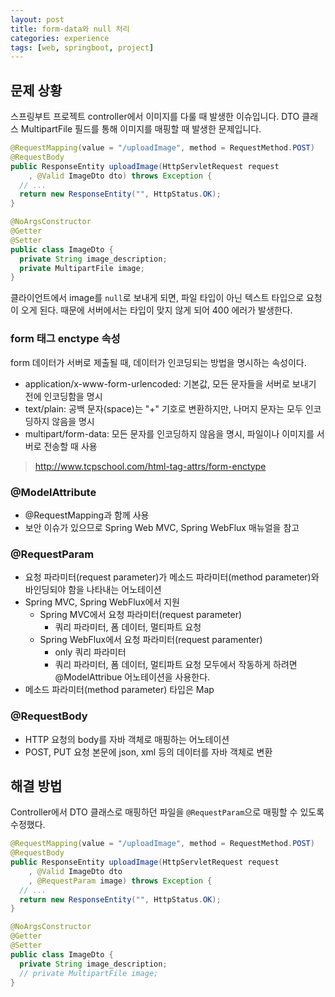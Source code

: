 ```yaml
---
layout: post
title: form-data와 null 처리 
categories: experience
tags: [web, springboot, project]
---
```



## 문제 상황

스프링부트 프로젝트 controller에서 이미지를 다룰 때 발생한 이슈입니다. DTO 클래스 MultipartFile 필드를 통해 이미지를 매핑할 때 발생한 문제입니다.

```java
@RequestMapping(value = "/uploadImage", method = RequestMethod.POST)
@RequestBody
public ResponseEntity uploadImage(HttpServletRequest request
    , @Valid ImageDto dto) throws Exception {
  // ...
  return new ResponseEntity("", HttpStatus.OK);
}
```

```java
@NoArgsConstructor
@Getter
@Setter
public class ImageDto {
  private String image_description;
  private MultipartFile image;
}
```

클라이언트에서 image를 `null`로 보내게 되면, 파일 타입이 아닌 텍스트 타입으로 요청이 오게 된다. 때문에 서버에서는 타입이 맞지 않게 되어 400 에러가 발생한다.

### form 태그 enctype 속성

form 데이터가 서버로 제출될 때, 데이터가 인코딩되는 방법을 명시하는 속성이다.

- application/x-www-form-urlencoded: 기본값, 모든 문자들을 서버로 보내기 전에 인코딩함을 명시
- text/plain: 공백 문자(space)는 "+" 기호로 변환하지만, 나머지 문자는 모두 인코딩하지 않음을 명시
- multipart/form-data: 모든 문자를 인코딩하지 않음을 명시, 파일이나 이미지를 서버로 전송할 때 사용

> http://www.tcpschool.com/html-tag-attrs/form-enctype

### @ModelAttribute

- @RequestMapping과 함께 사용
- 보안 이슈가 있으므로 Spring Web MVC, Spring WebFlux 매뉴얼을 참고

### @RequestParam

- 요청 파라미터(request parameter)가 메소드 파라미터(method parameter)와 바인딩되야 함을 나타내는 어노테이션
- Spring MVC, Spring WebFlux에서 지원 
  - Spring MVC에서 요청 파라미터(request parameter)
    - 쿼리 파라미터, 폼 데이터, 멀티파트 요청
  - Spring WebFlux에서 요청 파라미터(request paramenter)
    - only 쿼리 파라미터
    - 쿼리 파라미터, 폼 데이터, 멀티파트 요청 모두에서 작동하게 하려면 @ModelAttribue 어노테이션을 사용한다.
- 메소드 파라미터(method parameter) 타입은 Map

### @RequestBody

- HTTP 요청의 body를 자바 객체로 매핑하는 어노테이션
- POST, PUT 요청 본문에 json, xml 등의 데이터를 자바 객체로 변환

## 해결 방법 

Controller에서 DTO 클래스로 매핑하던 파일을 `@RequestParam`으로 매핑할 수 있도록 수정했다.

```java
@RequestMapping(value = "/uploadImage", method = RequestMethod.POST)
@RequestBody
public ResponseEntity uploadImage(HttpServletRequest request
    , @Valid ImageDto dto
    , @RequestParam image) throws Exception {
  // ...
  return new ResponseEntity("", HttpStatus.OK);
}
```

```java
@NoArgsConstructor
@Getter
@Setter
public class ImageDto {
  private String image_description;
  // private MultipartFile image;
}
```
